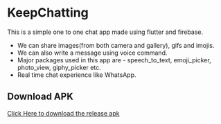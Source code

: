 # KeepChatting

This is a simple one to one chat app made using flutter and firebase.

* We can share images(from both camera and gallery), gifs and imojis.
* We can also write a message using voice command.
* Major packages used in this app are - speech_to_text, emoji_picker, photo_view, giphy_picker etc.
* Real time chat experience like WhatsApp.

## Download APK
[Click Here to download the release apk](https://github.com/piyush-vrma/KeepChatting/raw/master/build/app/outputs/flutter-apk/app-release.apk)
